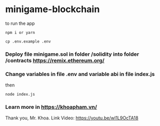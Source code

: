 # minigame-blockchain
to run the app

`npm i or yarn`

`cp .env.example .env`

### Deploy file minigame.sol in folder /solidity into folder /contracts https://remix.ethereum.org/

### Change variables in file .env and variable abi in file index.js

then

`node index.js`
### Learn more in https://khoapham.vn/
Thank you, Mr. Khoa. Link Video: https://youtu.be/wI1L9OcTA18
